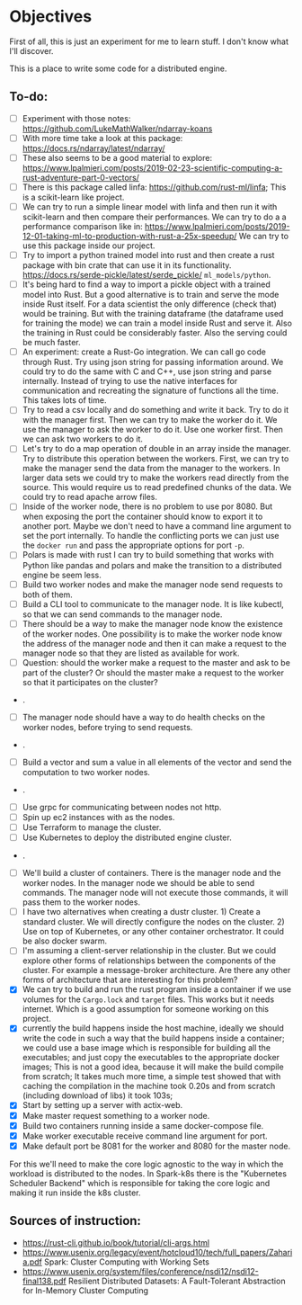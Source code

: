 # Objectives

First of all, this is just an experiment for me to learn stuff.
I don't know what I'll discover.

This is a place to write some code for a distributed engine.

## To-do:

- [ ] Experiment with those notes: https://github.com/LukeMathWalker/ndarray-koans
- [ ] With more time take a look at this package: https://docs.rs/ndarray/latest/ndarray/
- [ ] These also seems to be a good material to explore:
      https://www.lpalmieri.com/posts/2019-02-23-scientific-computing-a-rust-adventure-part-0-vectors/
- [ ] There is this package called linfa: https://github.com/rust-ml/linfa;
      This is a scikit-learn like project.
- [ ] We can try to run a simple linear model with linfa and then run it with
      scikit-learn and then compare their performances. We can try to do a a
      performance comparison like in:
      https://www.lpalmieri.com/posts/2019-12-01-taking-ml-to-production-with-rust-a-25x-speedup/
      We can try to use this package inside our project.
- [ ] Try to import a python trained model into rust and then create a rust package
      with bin crate that can use it in its functionality.
      https://docs.rs/serde-pickle/latest/serde_pickle/
      `ml_models/python`.
- [ ] It's being hard to find a way to import a pickle object with a trained model
      into Rust. But a good alternative is to train and serve the mode inside Rust
      itself. For a data scientist the only difference (check that) would be training.
      But with the training dataframe (the dataframe used for training the mode)
      we can train a model inside Rust and serve it. Also the training in Rust could
      be considerably faster. Also the serving could be much faster.
- [ ] An experiment: create a Rust-Go integration. We can call go code through Rust.
      Try using json string for passing information around.
      We could try to do the same with C and C++, use json string and parse internally.
      Instead of trying to use the native interfaces for communication and recreating
      the signature of functions all the time. This takes lots of time.
- [ ] Try to read a csv locally and do something and write it back. Try to do it
      with the manager first.
      Then we can try to make the worker do it. We use the manager to ask the
      worker to do it.
      Use one worker first. Then we can ask two workers to do it.
- [ ] Let's try to do a map operation of double in an array inside the manager.
      Try to distribute this operation between the workers.
      First, we can try to make the manager send the data from the manager to
      the workers.
      In larger data sets we could try to make the workers read directly from the source.
      This would require us to read predefined chunks of the data.
      We could try to read apache arrow files.
- [ ] Inside of the worker node, there is no problem to use por 8080. But when
      exposing the port the container should know to export it to another port.
      Maybe we don't need to have a command line argument to set the port
      internally. To handle the conflicting ports we can just use the `docker run`
      and pass the appropriate options for port `-p`.
- [ ] Polars is made with rust I can try to build something that works with Python
      like pandas and polars and make the transition to a distributed engine
      be seem less.
- [ ] Build two worker nodes and make the manager node send requests to both of them.
- [ ] Build a CLI tool to communicate to the manager node. It is like kubectl, so
      that we can send commands to the manager node.
- [ ] There should be a way to make the manager node know the existence of the worker
      nodes. One possibility is to make the worker node know the address of the manager node
      and then it can make a request to the manager node so that they are listed
      as available for work.
- [ ] Question: should the worker make a request to the master and ask to be
      part of the cluster? Or should the master
      make a request to the worker so that it participates on the cluster?
- .
- [ ] The manager node should have a way to do health checks on the worker
      nodes, before trying to send requests.
- .
- [ ] Build a vector and sum a value in all elements of the vector and send the
      computation to two worker nodes.
- .
- [ ] Use grpc for communicating between nodes not http.
- [ ] Spin up ec2 instances with as the nodes.
- [ ] Use Terraform to manage the cluster.
- [ ] Use Kubernetes to deploy the distributed engine cluster.
- .
- [ ] We'll build a cluster of containers. There is the manager node and the worker
      nodes. In the manager node we should be able to send commands. The manager node
      will not execute those commands, it will pass them to the worker nodes.
- [ ] I have two alternatives when creating a dustr cluster. 1) Create a standard
      cluster. We will directly configure the nodes on the cluster. 2) Use on top
      of Kubernetes, or any other container orchestrator. It could be also docker swarm.
- [ ] I'm assuming a client-server relationship in the cluster. But we could
      explore other forms of relationships between the components of the cluster.
      For example a message-broker architecture.
      Are there any other forms of architecture that are interesting for this problem?
- [x] We can try to build and run the rust program inside a container if we
      use volumes for the `Cargo.lock` and `target` files.
      This works but it needs internet. Which is a good assumption for someone
      working on this project.
- [x] currently the build happens inside the host machine, ideally we should
      write the code in such a way that the build happens inside a container;
      we could use a base image which is responsible for building all the
      executables; and just copy the executables to the appropriate docker images;
      This is not a good idea, because it will make the build compile from scratch;
      It takes much more time, a simple test showed that with caching the
      compilation in the machine took 0.20s and from scratch
      (including download of libs) it took 103s;
- [x] Start by setting up a server with actix-web.
- [x] Make master request something to a worker node.
- [x] Build two containers running inside a same docker-compose file.
- [x] Make worker executable receive command line argument for port.
- [x] Make default port be 8081 for the worker and 8080 for the master node.

For this we'll need to make the core logic agnostic to the way in which the workload
is distributed to the nodes.
In Spark-k8s there is the "Kubernetes Scheduler Backend" which is responsible for
taking the core logic and making it run inside the k8s cluster.

## Sources of instruction:

- https://rust-cli.github.io/book/tutorial/cli-args.html
- https://www.usenix.org/legacy/event/hotcloud10/tech/full_papers/Zaharia.pdf Spark: Cluster Computing with Working Sets
- https://www.usenix.org/system/files/conference/nsdi12/nsdi12-final138.pdf Resilient Distributed Datasets: A Fault-Tolerant Abstraction for
  In-Memory Cluster Computing
